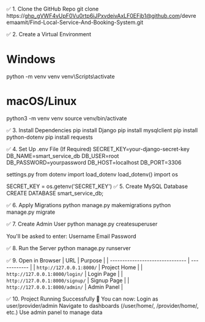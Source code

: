 ✅ 1. Clone the GitHub Repo
git clone https://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@github.com/devreemaamit/Find-Local-Service-And-Booking-System.git

✅ 2. Create a Virtual Environment
# Windows
python -m venv venv
venv\Scripts\activate

# macOS/Linux
python3 -m venv venv
source venv/bin/activate

✅ 3. Install Dependencies
pip install Django
pip install mysqlclient
pip install python-dotenv
pip install requests

✅ 4. Set Up .env File (If Required)
SECRET_KEY=your-django-secret-key
DB_NAME=smart_service_db
DB_USER=root
DB_PASSWORD=yourpassword
DB_HOST=localhost
DB_PORT=3306

settings.py
from dotenv import load_dotenv
load_dotenv()
import os

SECRET_KEY = os.getenv('SECRET_KEY')
✅ 5. Create MySQL Database
CREATE DATABASE smart_service_db;

✅ 6. Apply Migrations
python manage.py makemigrations
python manage.py migrate

✅ 7. Create Admin User
python manage.py createsuperuser

You'll be asked to enter:
Username
Email
Password

✅ 8. Run the Server
python manage.py runserver

✅ 9. Open in Browser
| URL                             | Purpose      |
| ------------------------------- | ------------ |
| `http://127.0.0.1:8000/`        | Project Home |
| `http://127.0.0.1:8000/login/`  | Login Page   |
| `http://127.0.0.1:8000/signup/` | Signup Page  |
| `http://127.0.0.1:8000/admin/`  | Admin Panel  |

✅ 10. Project Running Successfully 🎉
You can now:
Login as user/provider/admin
Navigate to dashboards (/user/home/, /provider/home/, etc.)
Use admin panel to manage data

